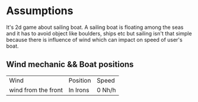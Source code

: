 # Assumptions
It's 2d game about sailing boat.
A sailing boat is floating among the seas and it has to avoid object like boulders, ships etc but sailing isn't that simple because there is influence of wind which can impact on speed of user's boat.
## Wind mechanic && Boat positions
<table>
  <tr>
    <td>
      Wind
    </td>
    <td>
      Position
    </td>
    <td>
      Speed
    </td>
  </tr>
    <tr>
    <td>
      wind from the front
    </td>
    <td>
      In Irons
    </td>
    <td>
      0 Nh/h
    </td>
  </tr>
</table>



